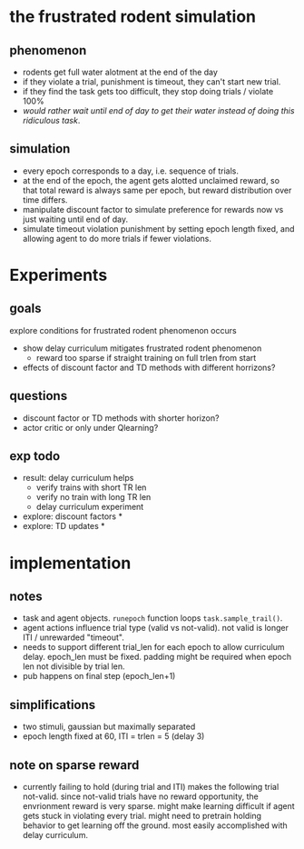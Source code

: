 # the frustrated rodent simulation

## phenomenon 
* rodents get full water alotment at the end of the day
* if they violate a trial, punishment is timeout, they can't start new trial. 
* if they find the task gets too difficult, they stop doing trials / violate 100% 
* _would rather wait until end of day to get their water instead of doing this ridiculous task_. 

## simulation
* every epoch corresponds to a day, i.e. sequence of trials. 
* at the end of the epoch, the agent gets alotted unclaimed reward, so that total reward is always same per epoch, but reward distribution over time differs.
* manipulate discount factor to simulate preference for rewards now vs just waiting until end of day.
* simulate timeout violation punishment by setting epoch length fixed, and allowing agent to do more trials if fewer violations.

# Experiments

## goals
explore conditions for frustrated rodent phenomenon occurs
* show delay curriculum mitigates frustrated rodent phenomenon
  * reward too sparse if straight training on full trlen from start
* effects of discount factor and TD methods with different horrizons?

## questions
* discount factor or TD methods with shorter horizon?
* actor critic or only under Qlearning?

## exp todo
* result: delay curriculum helps
  * verify trains with short TR len
  * verify no train with long TR len
  * delay curriculum experiment
* explore: discount factors
  * 
* explore: TD updates
  * 

# implementation 

## notes
* task and agent objects. `runepoch` function loops `task.sample_trail()`.
* agent actions influence trial type (valid vs not-valid). not valid is longer ITI / unrewarded "timeout".
* needs to support different trial_len for each epoch to allow curriculum delay. epoch_len must be fixed. padding might be required when epoch len not divisible by trial len.
* pub happens on final step (epoch_len+1)

## simplifications
* two stimuli, gaussian but maximally separated
* epoch length fixed at 60, ITI = trlen = 5 (delay 3)

## note on sparse reward
* currently failing to hold (during trial and ITI) makes the following trial not-valid. since not-valid trials have no reward opportunity, the envrionment reward is very sparse. might make learning difficult if agent gets stuck in violating every trial. might need to pretrain holding behavior to get learning off the ground. most easily accomplished with delay curriculum. 
